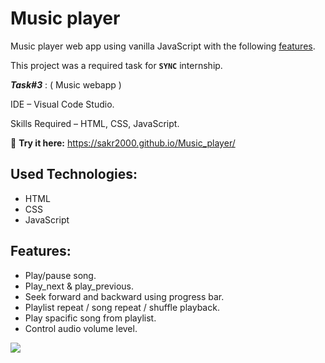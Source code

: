 # Music player
Music player web app using vanilla JavaScript with the following [features](#Features). 


This project was a required task for **`SYNC`** internship.

_**Task#3**_ : ( Music webapp )

IDE – Visual Code Studio. 

Skills Required – HTML, CSS, JavaScript.

🚀 **Try it here:** https://sakr2000.github.io/Music_player/

## Used Technologies:

- HTML
- CSS
- JavaScript

## Features:

- Play/pause song.
- Play_next & play_previous.
- Seek forward and backward using progress bar.
- Playlist repeat / song repeat / shuffle playback.
- Play spacific song from playlist.
- Control audio volume level.

<img src="https://user-images.githubusercontent.com/73097560/115834477-dbab4500-a447-11eb-908a-139a6edaec5c.gif">
